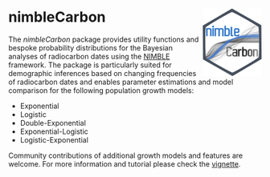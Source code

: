 # nimbleCarbon <img src="/logo/logo.png" align="right" />

The _nimbleCarbon_ package provides utility functions and bespoke probability distributions for the Bayesian analyses of radiocarbon dates using the [NIMBLE](https://r-nimble.org/) framework. The package is particularly suited for demographic inferences based on changing frequencies of radiocarbon dates and enables parameter estimations and model comparison for the following population growth models:

* Exponential
* Logistic
* Double-Exponential
* Exponential-Logistic
* Logistic-Exponential

Community contributions of additional growth models and features are welcome. For more information and tutorial please check the [vignette](https://htmlpreview.github.io/?https://github.com/ercrema/nimbleCarbon/blob/main/vignettes/nimble_carbon_vignette.html).


 
